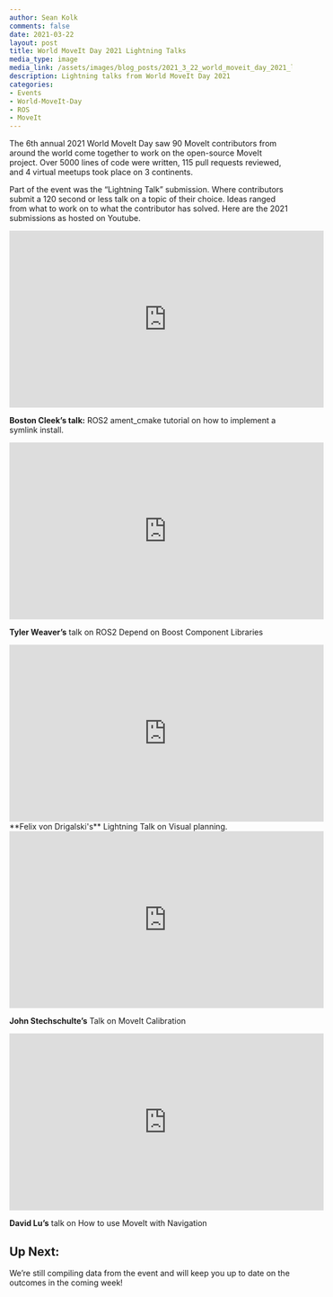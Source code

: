 ```yaml
---
author: Sean Kolk
comments: false
date: 2021-03-22
layout: post
title: World MoveIt Day 2021 Lightning Talks
media_type: image
media_link: /assets/images/blog_posts/2021_3_22_world_moveit_day_2021_lighting_talks.png
description: Lightning talks from World MoveIt Day 2021
categories:
- Events
- World-MoveIt-Day
- ROS
- MoveIt
---
```


The 6th annual 2021 World MoveIt Day saw 90 MoveIt contributors from around the world come together to work on the open-source MoveIt project. Over 5000 lines of code were written, 115 pull requests reviewed, and 4 virtual meetups took place on 3 continents.

Part of the event was the “Lightning Talk” submission. Where contributors submit a 120 second or less talk on a topic of their choice. Ideas ranged from what to work on to what the contributor has solved. Here are the 2021 submissions as hosted on Youtube.

<iframe width="560" height="315" src="https://www.youtube-nocookie.com/embed/0uXkHMpu_L8" frameborder="0" allow="accelerometer; autoplay; clipboard-write; encrypted-media; gyroscope; picture-in-picture" allowfullscreen></iframe>

 **Boston Cleek’s talk:** ROS2 ament_cmake tutorial on how to implement a symlink install.

<iframe width="560" height="315" src="https://www.youtube-nocookie.com/embed/IJzq8b3xLNo" frameborder="0" allow="accelerometer; autoplay; clipboard-write; encrypted-media; gyroscope; picture-in-picture" allowfullscreen></iframe>

**Tyler Weaver’s** talk on ROS2 Depend on Boost Component Libraries

<iframe width="560" height="315" src="https://www.youtube-nocookie.com/embed/Q-RIQi5ru3o" frameborder="0" allow="accelerometer; autoplay; clipboard-write; encrypted-media; gyroscope; picture-in-picture" allowfullscreen></iframe>
**Felix von Drigalski's** Lightning Talk on Visual planning.

<iframe width="560" height="315" src="https://www.youtube-nocookie.com/embed/DA81xMi_EZg" frameborder="0" allow="accelerometer; autoplay; clipboard-write; encrypted-media; gyroscope; picture-in-picture" allowfullscreen></iframe>

**John Stechschulte’s** Talk on MoveIt Calibration

<iframe width="560" height="315" src="https://www.youtube-nocookie.com/embed/QzXJWQumtNY" frameborder="0" allow="accelerometer; autoplay; clipboard-write; encrypted-media; gyroscope; picture-in-picture" allowfullscreen></iframe>

**David Lu’s** talk on How to use MoveIt with Navigation

## Up Next: ##
We’re still compiling data from the event and will keep you up to date on the outcomes in the coming week!
